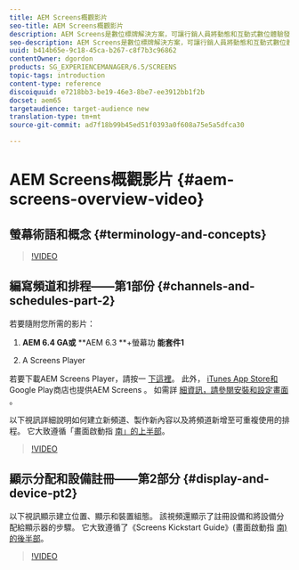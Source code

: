 ```yaml
---
title: AEM Screens概觀影片
seo-title: AEM Screens概觀影片
description: AEM Screens是數位標牌解決方案，可讓行銷人員將動態和互動式數位體驗發佈至不同的螢幕類型。 下列影片會介紹AEM Screens專案的不同區域，並詳細說明建立頻道內容和發佈至Screens Player的步驟。
seo-description: AEM Screens是數位標牌解決方案，可讓行銷人員將動態和互動式數位體驗發佈至不同的螢幕類型。 下列影片會介紹AEM Screens專案的不同區域，並詳細說明建立頻道內容和發佈至螢幕播放器的步驟。
uuid: b414b65e-9c18-45ca-b267-c8f7b3c96862
contentOwner: dgordon
products: SG_EXPERIENCEMANAGER/6.5/SCREENS
topic-tags: introduction
content-type: reference
discoiquuid: e7218bb3-be19-46e3-8be7-ee3912bb1f2b
docset: aem65
targetaudience: target-audience new
translation-type: tm+mt
source-git-commit: ad7f18b99b45ed51f0393a0f608a75e5a5dfca30

---
```



# AEM Screens概觀影片 {#aem-screens-overview-video}

## 螢幕術語和概念 {#terminology-and-concepts}

>[!VIDEO](https://video.tv.adobe.com/v/21353?quality=9&captions=chi_hant)


## 編寫頻道和排程——第1部份 {#channels-and-schedules-part-2}

若要隨附您所需的影片：

1. **AEM 6.4 GA或** **AEM 6.3 **+螢幕功 **能套件1**

1. A Screens Player

若要下載AEM Screens Player，請按一 [下這裡](https://download.macromedia.com/screens/)。 此外， [iTunes App Store和](https://itunes.apple.com/us/app/aem-screens/id1169641856?mt=8) Google Play商店也提供AEM Screens [](https://play.google.com/store/apps/details?id=com.adobe.aem.screens.player&hl=en)。 如需詳 [細資訊，請參閱安裝和設定畫面](https://helpx.adobe.com/experience-manager/6-4/help/sites-deploying/configuring-screens-introduction.html) 。

以下視訊詳細說明如何建立新頻道、製作新內容以及將頻道新增至可重複使用的排程。 它大致遵循「畫面啟動指 [南」的上半部](kickstart-for-aem-screens.md)。

>[!VIDEO](https://video.tv.adobe.com/v/21387?quality=9&captions=chi_hant)

## 顯示分配和設備註冊——第2部分 {#display-and-device-pt2}

以下視訊顯示建立位置、顯示和裝置組態。 該視頻還顯示了註冊設備和將設備分配給顯示器的步驟。 它大致遵循了《Screens Kickstart Guide》(畫面啟動指 [南)的後半部](kickstart-for-aem-screens.md)。

>[!VIDEO](https://video.tv.adobe.com/v/21411?quality=9&captions=chi_hant)

